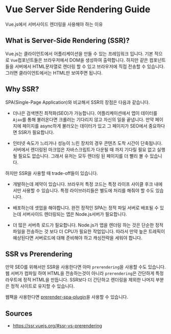 # Vue Server Side Rendering Guide

Vue.js에서 서버사이드 렌더링을 사용해야 하는 이유

## What is Server-Side Rendering (SSR)?

Vue.js는 클라이언트에서 어플리케이션을 만들 수 있는 프레임워크 입니다. 기본
적으로 `Vue`컴포넌트들은 브라우저에서 DOM을 생성하여 출력합니다. 하지만 같은
컴포넌트들을 서버에서 HTML문자열로 렌더링 할 수 있고 브라우저에 직접 전송할 수
있습니다. 그러면 클라이언트에서는 HTML만 보여주면 됩니다.

## Why SSR?

SPA(Single-Page Application)와 비교해서 SSR의 장점은 다음과 같습니다.

* 더나은 검색엔진 최적화(SEO)가 가능합니다.
어플리케이션에서 앱이 데이터를 `Ajax`를 통해 불러온다면 크롤러는 기다리지 않고
자신의 일을 끝냅니다. 만약 페이지에 페이지를 async하게 불러오는 데이터가 있고
그 페이지가 SEO에서 중요하다면 SSR가 필요합니다.

* 인터넷 속도가 느리거나 성능이 느린 장치의 경우 콘텐츠 도착 시간이 단축됩니다.
서버에서 렌더링된 마크업은 자바스크립트가 다운될 때 까지 기다릴 필요 없고
실행될 필요도 없습니다. 그래서 유저는 모두 렌더링 된 페이지를 더 빨리 볼 수
있습니다.

하지만 SSR을 사용할 때 trade-off들이 있습니다.

* 개발하는데 제약이 있습니다.
브라우저 특정 코드는 특정 라이프 사이클 후크 내에서만 사용할 수 있습니다. 특정
라이브러리들은 별도에 처리를 해줘야 할 수도 있습니다.

* 배포하는데 셋업을 해야합니다.
완전 정적인 SPA는 정적 파일 서버로 배포될 수 있는데 서버사이드 렌더링되는 앱은
Node.js서버가 필요합니다.

* 더 많은 서버측 로드가 필요합니다.
Node.js가 앱을 렌더링 하는 것은 단순한 정적파일을 전송하는 것 보다 더 CPU가 
필요한 작업입니다. 따라서 만약 높은 트레픽이 예상된다면 서버로드에 대해
준비해야 하고 캐싱전략을 세워야 합니다.

## SSR vs Prerendering

만약 SEO를 위해서만 SSR을 사용한다면 아마 `prerendering`을 사용할 수도
있습니다. 웹 서버가 컴파일 하여 HTML을 전송하는것이 아니라 `prerendering`은
간단하게 특정 라우트에 정적 HTML을 만듭니다. SSR보다 더 간단하고 렌더링을
제외한 나머지 부분은 정적 사이트로 유지할 수 있습니다.  

웹팩을 사용한다면 [prerender-spa-plugin](https://github.com/chrisvfritz/prerender-spa-plugin)을 사용할 수 있습니다.

## Sources

* <https://ssr.vuejs.org/#ssr-vs-prerendering>


